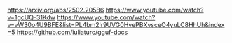 https://arxiv.org/abs/2502.20586
https://www.youtube.com/watch?v=1gcUQ-31Kdw
https://www.youtube.com/watch?v=vW30o4U9BFE&list=PL4bm2lr9UVG0HvePBXvsceO4yuLC8HhUh&index=5
https://github.com/iuliaturc/gguf-docs